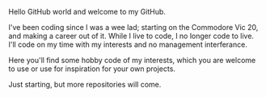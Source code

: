 Hello GitHub world and welcome to my GitHub.

I've been coding since I was a wee lad; starting on the Commodore Vic 20, and making a career out of it.  While I live to code, I no longer code to live.  I'll code on my time with my interests and no management interferance.

Here you'll find some hobby code of my interests, which you are welcome to use or use for inspiration for your own projects.

Just starting, but more repositories will come.



<!---
soficshifts/soficshifts is a ✨ special ✨ repository because its `README.md` (this file) appears on your GitHub profile.
You can click the Preview link to take a look at your changes.
--->
